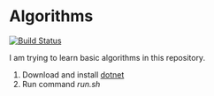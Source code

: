 # Algorithms

[![Build Status](https://travis-ci.com/hapass/algorithms.svg?branch=master)](https://travis-ci.com/hapass/algorithms)

I am trying to learn basic algorithms in this repository.

1. Download and install [dotnet](https://dotnet.microsoft.com/download)
1. Run command *run.sh*
